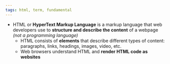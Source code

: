```yaml
---
tags: html, term, fundamental
---
```


- HTML or **HyperText Markup Language** is a markup language that web developers use to **structure and describe the content** of a webpage _(not a programming language)_
	- HTML consists of **elements** that describe different types of content: paragraphs, links, headings, images, video, etc.
	- Web browsers understand HTML and **render HTML code as websites**
